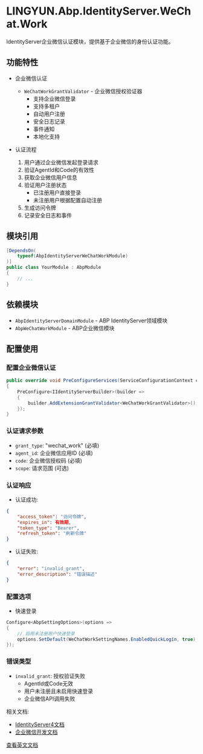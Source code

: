 # LINGYUN.Abp.IdentityServer.WeChat.Work

IdentityServer企业微信认证模块，提供基于企业微信的身份认证功能。

## 功能特性

* 企业微信认证
  * `WeChatWorkGrantValidator` - 企业微信授权验证器
    * 支持企业微信登录
    * 支持多租户
    * 自动用户注册
    * 安全日志记录
    * 事件通知
    * 本地化支持

* 认证流程
  1. 用户通过企业微信发起登录请求
  2. 验证AgentId和Code的有效性
  3. 获取企业微信用户信息
  4. 验证用户注册状态
     * 已注册用户直接登录
     * 未注册用户根据配置自动注册
  5. 生成访问令牌
  6. 记录安全日志和事件

## 模块引用

```csharp
[DependsOn(
    typeof(AbpIdentityServerWeChatWorkModule)
)]
public class YourModule : AbpModule
{
    // ...
}
```

## 依赖模块

* `AbpIdentityServerDomainModule` - ABP IdentityServer领域模块
* `AbpWeChatWorkModule` - ABP企业微信模块

## 配置使用

### 配置企业微信认证

```csharp
public override void PreConfigureServices(ServiceConfigurationContext context)
{
    PreConfigure<IIdentityServerBuilder>(builder =>
    {
        builder.AddExtensionGrantValidator<WeChatWorkGrantValidator>();
    });
}
```

### 认证请求参数

* `grant_type`: "wechat_work" (必填)
* `agent_id`: 企业微信应用ID (必填)
* `code`: 企业微信授权码 (必填)
* `scope`: 请求范围 (可选)

### 认证响应

* 认证成功:
```json
{
    "access_token": "访问令牌",
    "expires_in": 有效期,
    "token_type": "Bearer",
    "refresh_token": "刷新令牌"
}
```

* 认证失败:
```json
{
    "error": "invalid_grant",
    "error_description": "错误描述"
}
```

### 配置选项

* 快速登录
```csharp
Configure<AbpSettingOptions>(options =>
{
    // 启用未注册用户快速登录
    options.SetDefault(WeChatWorkSettingNames.EnabledQuickLogin, true);
});
```

### 错误类型

* `invalid_grant`: 授权验证失败
  * AgentId或Code无效
  * 用户未注册且未启用快速登录
  * 企业微信API调用失败

相关文档:
* [IdentityServer4文档](https://identityserver4.readthedocs.io/)
* [企业微信开发文档](https://work.weixin.qq.com/api/doc)

[查看英文文档](README.EN.md)
